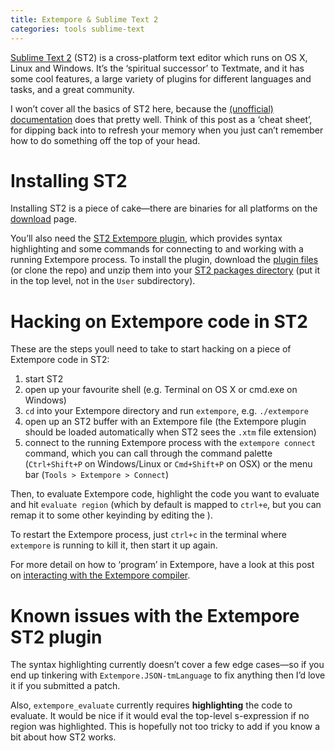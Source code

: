 ```yaml
---
title: Extempore & Sublime Text 2
categories: tools sublime-text
---
```


[Sublime Text 2](http://www.sublimetext.com) (ST2) is a cross-platform
text editor which runs on OS X, Linux and Windows. It’s the ‘spiritual
successor’ to Textmate, and it has some cool features, a large variety
of plugins for different languages and tasks, and a great community.

I won’t cover all the basics of ST2 here, because the [(unofficial)
documentation](http://docs.sublimetext.info/en/latest/) does that pretty
well. Think of this post as a ‘cheat sheet’, for dipping back into to
refresh your memory when you just can’t remember how to do something off
the top of your head.

# Installing ST2

Installing ST2 is a piece of cake—there are binaries for all platforms
on the [download](http://www.sublimetext.com/2) page.

You’ll also need the [ST2 Extempore
plugin](https://github.com/benswift/extempore-sublime), which provides
syntax highlighting and some commands for connecting to and working with
a running Extempore process. To install the plugin, download the [plugin
files](https://github.com/benswift/extempore-sublime/zipball/master) (or
clone the repo) and unzip them into your [ST2 packages
directory](http://docs.sublimetext.info/en/latest/basic_concepts.html#the-packages-directory)
(put it in the top level, not in the `User` subdirectory).

# Hacking on Extempore code in ST2

These are the steps youll need to take to start hacking on a piece of
Extempore code in ST2:

1.  start ST2
2.  open up your favourite shell (e.g. Terminal on OS X or cmd.exe
    on Windows)
3.  `cd` into your Extempore directory and run `extempore`, e.g.
    `./extempore`
4.  open up an ST2 buffer with an Extempore file (the Extempore plugin
    should be loaded automatically when ST2 sees the `.xtm`
    file extension)
5.  connect to the running Extempore process with the `extempore
     connect` command, which you can call through the command palette
    (`Ctrl+Shift+P` on Windows/Linux or `Cmd+Shift+P` on OSX) or the
    menu bar (`Tools > Extempore > Connect`)

Then, to evaluate Extempore code, highlight the code you want to
evaluate and hit `evaluate region` (which by default is mapped to
`ctrl+e`, but you can remap it to some other keyinding by editing the ).

To restart the Extempore process, just `ctrl+c` in the terminal where
`extempore` is running to kill it, then start it up again.

For more detail on how to ‘program’ in Extempore, have a look at this
post on [interacting with the Extempore
compiler](2012-09-26-interacting-with-the-extempore-compiler.org).

# Known issues with the Extempore ST2 plugin

The syntax highlighting currently doesn’t cover a few edge cases—so if
you end up tinkering with `Extempore.JSON-tmLanguage` to fix anything
then I’d love it if you submitted a patch.

Also, `extempore_evaluate` currently requires **highlighting** the code
to evaluate. It would be nice if it would eval the top-level
s-expression if no region was highlighted. This is hopefully not too
tricky to add if you know a bit about how ST2 works.
